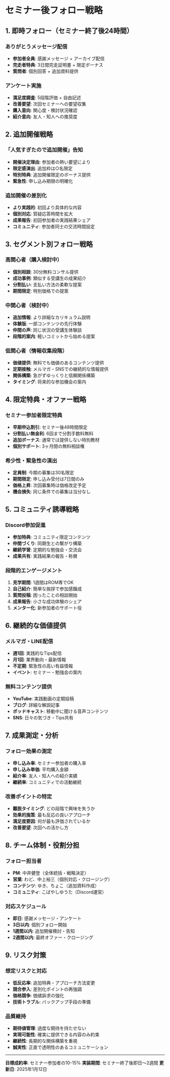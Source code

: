 # セミナー後フォロー戦略

## 1. 即時フォロー（セミナー終了後24時間）

### ありがとうメッセージ配信
- **参加者全員**: 感謝メッセージ + アーカイブ配信
- **完走者特典**: 3日間完走証明書 + 限定ボーナス
- **質問者**: 個別回答 + 追加資料提供

### アンケート実施
- **満足度調査**: 5段階評価 + 自由記述
- **改善要望**: 次回セミナーへの要望収集
- **購入意向**: 関心度・検討状況確認
- **紹介意向**: 友人・知人への推奨度

## 2. 追加開催戦略

### 「人気すぎたので追加開催」告知
- **開催決定理由**: 参加者の熱い要望により
- **限定感演出**: 追加枠は○名限定
- **特別特典**: 追加開催限定のボーナス提供
- **緊急性**: 申し込み期限の明確化

### 追加開催の差別化
- **より実践的**: 初回より具体的な内容
- **個別対応**: 質疑応答時間を拡大
- **成果報告**: 初回参加者の実践結果シェア
- **コミュニティ**: 参加者同士の交流時間設定

## 3. セグメント別フォロー戦略

### 高関心者（購入検討中）
- **個別相談**: 30分無料コンサル提供
- **成功事例**: 類似する受講生の成果紹介
- **分割払い**: 支払い方法の柔軟な提案
- **期間限定**: 特別価格での提案

### 中関心者（検討中）
- **追加情報**: より詳細なカリキュラム説明
- **体験版**: 一部コンテンツの先行体験
- **仲間の声**: 同じ状況の受講生体験談
- **段階的案内**: 軽いコミットから始める提案

### 低関心者（情報収集段階）
- **価値提供**: 無料でも価値のあるコンテンツ提供
- **定期接触**: メルマガ・SNSでの継続的な情報提供
- **関係構築**: 急がずゆっくりと信頼関係構築
- **タイミング**: 将来的な参加機会の案内

## 4. 限定特典・オファー戦略

### セミナー参加者限定特典
- **早期申込割引**: セミナー後48時間限定
- **分割払い無金利**: 6回まで分割手数料無料
- **追加ボーナス**: 通常では提供しない特別教材
- **個別サポート**: 3ヶ月間の無料相談権

### 希少性・緊急性の演出
- **定員制**: 今期の募集は30名限定
- **期間限定**: 申し込み受付は7日間のみ
- **価格上昇**: 次回募集時は価格改定予定
- **機会損失**: 同じ条件での募集は当分なし

## 5. コミュニティ誘導戦略

### Discord参加促進
- **参加特典**: コミュニティ限定コンテンツ
- **仲間づくり**: 同期生との繋がり構築
- **継続学習**: 定期的な勉強会・交流会
- **成果共有**: 実践結果の報告・称賛

### 段階的エンゲージメント
1. **見学期間**: 1週間はROM専でOK
2. **自己紹介**: 簡単な挨拶で参加感醸成
3. **質問投稿**: 困ったことの相談開始
4. **成果報告**: 小さな成功体験のシェア
5. **メンター化**: 新参加者のサポート役

## 6. 継続的な価値提供

### メルマガ・LINE配信
- **週1回**: 実践的なTips配信
- **月1回**: 業界動向・最新情報
- **不定期**: 緊急性の高い有益情報
- **イベント**: セミナー・勉強会の案内

### 無料コンテンツ提供
- **YouTube**: 実践動画の定期投稿
- **ブログ**: 詳細な解説記事
- **ポッドキャスト**: 移動中に聞ける音声コンテンツ
- **SNS**: 日々の気づき・Tips共有

## 7. 成果測定・分析

### フォロー効果の測定
- **申し込み率**: セミナー参加者の購入率
- **申し込み単価**: 平均購入金額
- **紹介率**: 友人・知人への紹介実績
- **継続率**: コミュニティでの活動継続

### 改善ポイントの特定
- **離脱タイミング**: どの段階で興味を失うか
- **効果的施策**: 最も反応の良いアプローチ
- **満足度要因**: 何が最も評価されているか
- **改善要望**: 次回への活かし方

## 8. チーム体制・役割分担

### フォロー担当者
- **PM**: 中井健登（全体統括・戦略決定）
- **営業**: わど、中上裕三（個別対応・クロージング）
- **コンテンツ**: ゆき、ちょこ（追加資料作成）
- **コミュニティ**: こばやしゆうた（Discord運営）

### 対応スケジュール
- **即日**: 感謝メッセージ・アンケート
- **3日以内**: 個別フォロー開始
- **1週間以内**: 追加開催検討・告知
- **2週間以内**: 最終オファー・クロージング

## 9. リスク対策

### 想定リスクと対応
- **低反応率**: 追加特典・アプローチ方法変更
- **競合参入**: 差別化ポイントの再強調
- **価格競争**: 価値訴求の強化
- **技術トラブル**: バックアップ手段の準備

### 品質維持
- **期待値管理**: 過度な期待を持たせない
- **実現可能性**: 確実に提供できる内容のみ約束
- **継続性**: 長期的な関係構築を重視
- **誠実性**: 正直で透明性のあるコミュニケーション

---

**目標成約率**: セミナー参加者の10-15%
**実装期間**: セミナー終了後即日〜2週間
**更新日**: 2025年1月12日